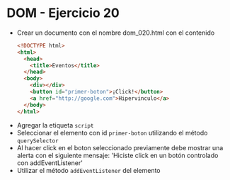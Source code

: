 # DOM - Ejercicio 20

* Crear un documento con el nombre dom_020.html con el contenido
  ```html
  <!DOCTYPE html>
  <html>
    <head>
      <title>Eventos</title>
    </head>
    <body>
      <div></div>
      <button id="primer-boton">¡Click!</button>
      <a href="http://google.com">Hipervinculo</a>
    </body>
  </html>
  ```
* Agregar la etiqueta `script`
* Seleccionar el elemento con id `primer-boton` utilizando el método `querySelector`
* Al hacer click en el boton seleccionado previamente debe mostrar una alerta con el siguiente mensaje: 'Hiciste click en un botón controlado con addEventListener'
* Utilizar el método `addEventListener` del elemento